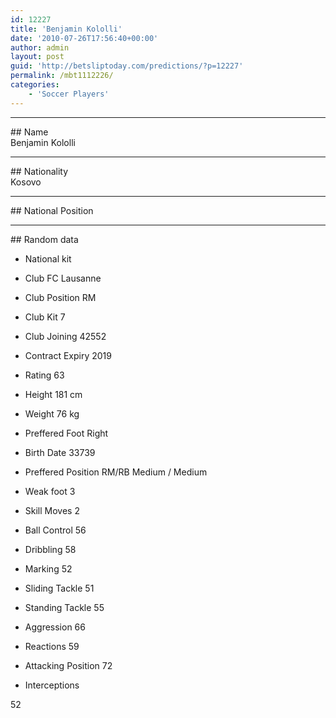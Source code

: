 ```yaml
---
id: 12227
title: 'Benjamin Kololli'
date: '2010-07-26T17:56:40+00:00'
author: admin
layout: post
guid: 'http://betsliptoday.com/predictions/?p=12227'
permalink: /mbt1112226/
categories:
    - 'Soccer Players'
---
```


- - - - - -

\## Name  
 Benjamin Kololli

- - - - - -

\## Nationality  
 Kosovo

- - - - - -

\## National Position

- - - - - -

\## Random data

- National kit
- Club
 FC Lausanne

- Club Position
 RM

- Club Kit
 7

- Club Joining
 42552

- Contract Expiry
 2019

- Rating
 63

- Height
 181 cm

- Weight
 76 kg

- Preffered Foot
 Right

- Birth Date
 33739

- Preffered Position
 RM/RB Medium / Medium

- Weak foot
 3

- Skill Moves
 2

- Ball Control
 56

- Dribbling
 58

- Marking
 52

- Sliding Tackle
 51

- Standing Tackle
 55

- Aggression
 66

- Reactions
 59

- Attacking Position
 72

- Interceptions

 52